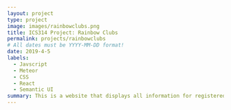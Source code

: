```yaml
---
layout: project
type: project
image: images/rainbowclubs.png
title: ICS314 Project: Rainbow Clubs
permalink: projects/rainbowclubs
# All dates must be YYYY-MM-DD format!
date: 2019-4-5
labels:
  - Javscript
  - Meteor
  - CSS
  - React
  - Semantic UI
summary: This is a website that displays all information for registered clubs at UH Manoa.  It also has functions that allows updating club information, review clubs, and moderator capabilities.
---
```


